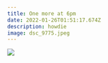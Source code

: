 ```yaml
---
title: One more at 6pm
date: 2022-01-26T01:51:17.674Z
description: howdie
image: dsc_9775.jpeg
---
```

![](dsc_9775.jpeg)